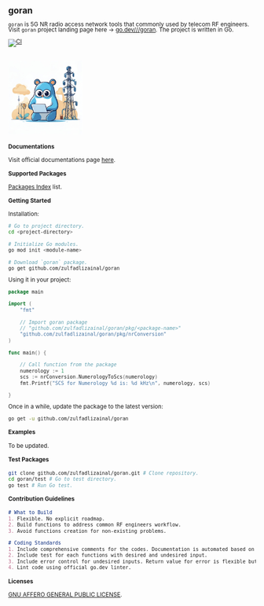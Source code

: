 <span style="line-height: 1;">
<small>

## goran

`goran` is 5G NR radio access network tools that commonly used by telecom RF engineers. Visit `goran` project landing page here -> [go.dev///goran](https://pkg.go.dev/github.com/zulfadlizainal/goran). The project is written in Go.

[![CI](https://github.com/zulfadlizainal/goran/actions/workflows/go_pkgtest.yaml/badge.svg)](https://github.com/zulfadlizainal/goran/actions/workflows/go_pkgtest.yaml)

<br>
<img src="https://raw.githubusercontent.com/zulfadlizainal/goran/main/assets/logo.png" width=30% height=30% />
<br>

#### Documentations

Visit official documentations page [here](https://pkg.go.dev/github.com/zulfadlizainal/goran/pkg).

#### Supported Packages

[Packages Index](https://raw.githubusercontent.com/zulfadlizainal/goran/main/docs/packages_index.md) list.

#### Getting Started

Installation:

```bash
# Go to project directory.
cd <project-directory> 

# Initialize Go modules.
go mod init <module-name> 

# Download `goran` package.
go get github.com/zulfadlizainal/goran 
```

Using it in your project:

```go
package main

import (
	"fmt"

	// Import goran package
	// "github.com/zulfadlizainal/goran/pkg/<package-name>"
	"github.com/zulfadlizainal/goran/pkg/nrConversion"
)

func main() {

	// Call function from the package
	numerology := 1
	scs := nrConversion.NumerologyToScs(numerology)
	fmt.Printf("SCS for Numerology %d is: %d kHz\n", numerology, scs)

}
```

Once in a while, update the package to the latest version:

```bash
go get -u github.com/zulfadlizainal/goran
```

#### Examples

To be updated.

#### Test Packages

```bash
git clone github.com/zulfadlizainal/goran.git # Clone repository.
cd goran/test # Go to test directory.
go test # Run Go test.
```

#### Contribution Guidelines

```markdown
# What to Build
1. Flexible. No explicit roadmap. 
2. Build functions to address common RF engineers workflow.
3. Avoid functions creation for non-existing problems.

# Coding Standards
1. Include comprehensive comments for the codes. Documentation is automated based on the comments.
2. Include test for each functions with desired and undesired input.
3. Include error control for undesired inputs. Return value for error is flexible but need to specify.
4. Lint code using official go.dev linter.
```

#### Licenses

[GNU AFFERO GENERAL PUBLIC LICENSE](https://github.com/zulfadlizainal/goran/blob/main/LICENSE).

</small>
</span>
